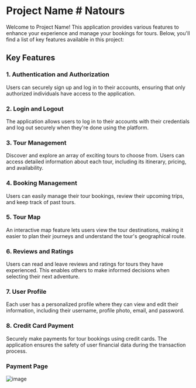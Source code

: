 # Project Name # Natours

Welcome to Project Name! This application provides various features to enhance your experience and manage your bookings for tours. Below, you'll find a list of key features available in this project:

## Key Features

### 1. Authentication and Authorization

Users can securely sign up and log in to their accounts, ensuring that only authorized individuals have access to the application.

### 2. Login and Logout

The application allows users to log in to their accounts with their credentials and log out securely when they're done using the platform.

### 3. Tour Management

Discover and explore an array of exciting tours to choose from. Users can access detailed information about each tour, including its itinerary, pricing, and availability.

### 4. Booking Management

Users can easily manage their tour bookings, review their upcoming trips, and keep track of past tours.

### 5. Tour Map

An interactive map feature lets users view the tour destinations, making it easier to plan their journeys and understand the tour's geographical route.

### 6. Reviews and Ratings

Users can read and leave reviews and ratings for tours they have experienced. This enables others to make informed decisions when selecting their next adventure.

### 7. User Profile

Each user has a personalized profile where they can view and edit their information, including their username, profile photo, email, and password.

### 8. Credit Card Payment

Securely make payments for tour bookings using credit cards. The application ensures the safety of user financial data during the transaction process.

### Payment Page
![image](https://github.com/karuna-sagar/Natours/assets/128089073/a5ef6d1d-342c-42ce-97af-c17748b57d0e)

